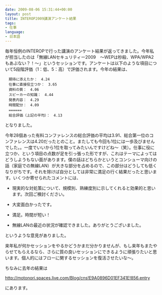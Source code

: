 ```yaml
---
date: 2009-08-06 15:31:44+00:00
layout: post
title: INTEROP2009講演アンケート結果
tags:
- 仕事
language:
- 日本語
---
```


毎年恒例のINTEROPで行った講演のアンケート結果が返ってきました。今年私が担当したのは「無線LANセキュリティー2009　〜WEPは秒殺、WPA/WPA2もあぶない？！〜」というセッションです。アンケートは以下のような項目について5段階評価（1：低、5：高）で評価されます。今年の結果は、

    
    　期待に添えたか：　4.24
    　仕事に直接役立つか：　3.65
    　資料の質：　4.06
    　スピーカーの知識：　4.44
    　発表内容：　4.29
    　時間配分：　4.09
    　======
    　総合評価（上記の平均）：　4.13
    


となりました。

今年28個あった有料コンファレンスの総合評価の平均は3.91、総合第一位のコンファレンスは4.20だったとのこと。またしても今回も1位には一歩及びませんでした。。一度でいいから1位を取ってみたいんですけどね〜（笑）。仕事に役に立つか、という項目の点数が足を引っ張った形ですが、これはテーマによってはどうしようもない面があります。僕の話はどちらかというとコンシューマ向けの話（家庭での無線LAN）が大きな部分を占めるので、この部分はどうしても低くなりがちです。それを除けば自分としては非常に満足の行く結果だったと思います。いくつか寄せられたコメントには、



 	
  * 現実的な対処策について、規模別、熟練度別に示してくれると効果的と思います。次回ご検討ください。

 	
  * 大変面白かったです。

 	
  * 満足。時間が短い！

 	
  * 無線LANの最近の状況が確認できました。ありがとうございました。


というような意見がありました。

来年私が何かセッションをやるかどうかまだ分かりませんが、もし来年もまたやらせてもらえるなら、さらに質の良いセッションにできるように頑張りたいと思います。個人的にはフローに関するセッションを復活させたいな〜。

ちなみに去年の結果は

http://motonori.spaces.live.com/Blog/cns!E9A0896D01EF341E!856.entry

にあります。
